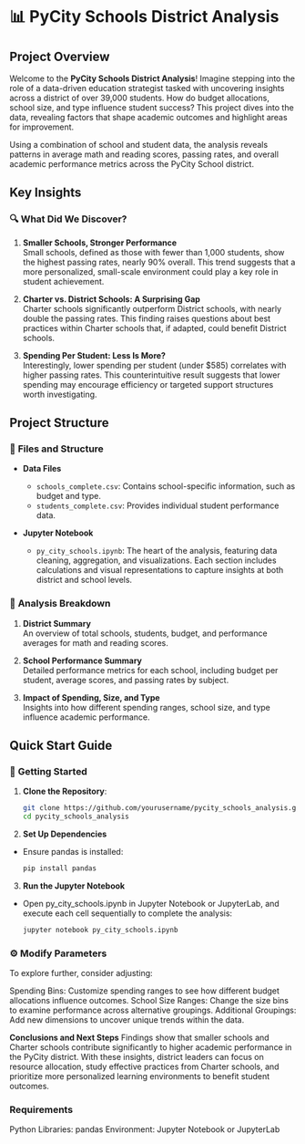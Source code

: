 # 📊 **PyCity Schools District Analysis**

## **Project Overview**
Welcome to the **PyCity Schools District Analysis**! Imagine stepping into the role of a data-driven education strategist tasked with uncovering insights across a district of over 39,000 students. How do budget allocations, school size, and type influence student success? This project dives into the data, revealing factors that shape academic outcomes and highlight areas for improvement.

Using a combination of school and student data, the analysis reveals patterns in average math and reading scores, passing rates, and overall academic performance metrics across the PyCity School district. 

## **Key Insights**

### 🔍 **What Did We Discover?**
1. **Smaller Schools, Stronger Performance**  
   Small schools, defined as those with fewer than 1,000 students, show the highest passing rates, nearly 90% overall. This trend suggests that a more personalized, small-scale environment could play a key role in student achievement.

2. **Charter vs. District Schools: A Surprising Gap**  
   Charter schools significantly outperform District schools, with nearly double the passing rates. This finding raises questions about best practices within Charter schools that, if adapted, could benefit District schools.

3. **Spending Per Student: Less Is More?**  
   Interestingly, lower spending per student (under $585) correlates with higher passing rates. This counterintuitive result suggests that lower spending may encourage efficiency or targeted support structures worth investigating.

## **Project Structure**

### 📂 **Files and Structure**

- **Data Files**  
  - `schools_complete.csv`: Contains school-specific information, such as budget and type.
  - `students_complete.csv`: Provides individual student performance data.

- **Jupyter Notebook**  
  - `py_city_schools.ipynb`: The heart of the analysis, featuring data cleaning, aggregation, and visualizations. Each section includes calculations and visual representations to capture insights at both district and school levels.

### 🧩 **Analysis Breakdown**

1. **District Summary**  
   An overview of total schools, students, budget, and performance averages for math and reading scores.

2. **School Performance Summary**  
   Detailed performance metrics for each school, including budget per student, average scores, and passing rates by subject.

3. **Impact of Spending, Size, and Type**  
   Insights into how different spending ranges, school size, and type influence academic performance.

## **Quick Start Guide**

### 🚀 **Getting Started**
1. **Clone the Repository**:
   ```bash
   git clone https://github.com/yourusername/pycity_schools_analysis.git
   cd pycity_schools_analysis

2. **Set Up Dependencies**
- Ensure pandas is installed:
   ```bash
   pip install pandas

3. **Run the Jupyter Notebook**
- Open py_city_schools.ipynb in Jupyter Notebook or JupyterLab, and execute each cell sequentially to complete the analysis:
   ```bash
   jupyter notebook py_city_schools.ipynb

### ⚙️ **Modify Parameters**
To explore further, consider adjusting:

Spending Bins: Customize spending ranges to see how different budget allocations influence outcomes.
School Size Ranges: Change the size bins to examine performance across alternative groupings.
Additional Groupings: Add new dimensions to uncover unique trends within the data.

**Conclusions and Next Steps**
Findings show that smaller schools and Charter schools contribute significantly to higher academic performance in the PyCity district. With these insights, district leaders can focus on resource allocation, study effective practices from Charter schools, and prioritize more personalized learning environments to benefit student outcomes.

### **Requirements**
Python Libraries: pandas
Environment: Jupyter Notebook or JupyterLab
